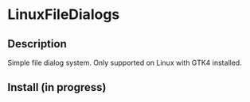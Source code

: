 # LinuxFileDialogs

## Description
Simple file dialog system. Only supported on Linux with GTK4 installed.

## Install (in progress)